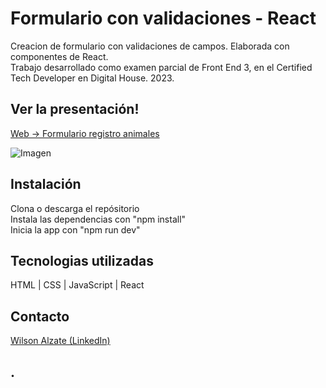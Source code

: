 # Formulario con validaciones - React
Creacion de formulario con validaciones de campos. Elaborada con componentes de React.\
Trabajo desarrollado como examen parcial de Front End 3, en el Certified Tech Developer en Digital House. 2023.

## Ver la presentación!
[Web -> Formulario registro animales](https://wilalz.github.io/parcial-dh-frontend3/)

<!-- imagen -->
![Imagen](https://github.com/Wilalz/parcial-dh-frontend3/blob/main/Web%20resultante%20Examen%20parcial%2023%20marzo.jpg)

## Instalación
Clona o descarga el repósitorio\
Instala las dependencias con "npm install"\
Inicia la app con "npm run dev"

## Tecnologias utilizadas
HTML | CSS | JavaScript | React

## Contacto
[Wilson Alzate (LinkedIn)](https://www.linkedin.com/in/wilson-alzate-pineda/)



## .